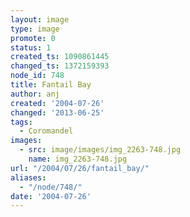 ```yaml
---
layout: image
type: image
promote: 0
status: 1
created_ts: 1090861445
changed_ts: 1372159393
node_id: 748
title: Fantail Bay
author: anj
created: '2004-07-26'
changed: '2013-06-25'
tags:
  - Coromandel
images:
  - src: image/images/img_2263-748.jpg
    name: img_2263-748.jpg
url: "/2004/07/26/fantail_bay/"
aliases:
  - "/node/748/"
date: '2004-07-26'
---
```


